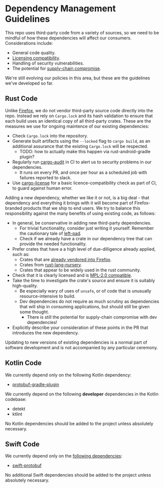 # Dependency Management Guidelines

This repo uses third-party code from a variety of sources, so we need to be mindful
of how these dependencies will affect our consumers.  Considerations include:

* General code quality.
* [Licensing compatibility](https://www.mozilla.org/en-US/MPL/license-policy/#Licenses_Compatible_with_the_MPL).
* Handling of security vulnerabilities.
* The potential for [supply-chain compromise](https://medium.com/intrinsic/compromised-npm-package-event-stream-d47d08605502).

We're still evolving our policies in this area, but these are the
guidelines we've developed so far.

## Rust Code

Unlike [Firefox](https://firefox-source-docs.mozilla.org/build/buildsystem/rust.html),
we do not vendor third-party source code directly into the repo.  Instead we rely on
`Cargo.lock` and its hash validation to ensure that each build uses an identical copy
of all third-party crates.  These are the measures we use for ongoing maintence of our
existing dependencies:

* Check `Cargo.lock` into the repository.
* Generate built artifacts using the `--locked` flag to `cargo build`, as an additional
  assurance that the existing `Cargo.lock` will be respected.
    * TODO: how to actually make this happen via rust-android-gradle plugin?
* Regularly run [cargo-audit](https://github.com/RustSec/cargo-audit) in CI to alert us to
  security problems in our dependencies.
    * It runs on every PR, and once per hour as a scheduled job with failures reported to slack.
* Use [cargo-license](https://github.com/onur/cargo-license) for a basic licence-compatibility
  check as part of CI, to guard against human error.

Adding a new dependency, whether we like it or not, is a big deal - that dependency and everything
it brings with it will become part of Firefox-branded products that we ship to end users.
We try to balance this responsibility against the many benefits of using existing code, as follows:

* In general, be conservative in adding new third-party dependencies.
  * For trivial functionality, consider just writing it yourself.
    Remember the cautionary tale of [left-pad](https://www.theregister.co.uk/2016/03/23/npm_left_pad_chaos/).
  * Check if we already have a crate in our dependency tree that can provide the needed functionality.
* Prefer crates that have a a high level of due-dilligence already applied, such as:
  * Crates that are [already vendored into Firefox](https://dxr.mozilla.org/mozilla-central/source/third_party/rust).
  * Crates from [rust-lang-nursery](https://github.com/rust-lang-nursery).
  * Crates that appear to be widely used in the rust community.
* Check that it is clearly licensed and is [MPL-2.0 compatible](https://www.mozilla.org/en-US/MPL/license-policy/#Licenses_Compatible_with_the_MPL).
* Take the time to investigate the crate's source and ensure it is suitably high-quality.
  * Be especially wary of uses of `unsafe`, or of code that is unusually resource-intensive to build.
  * Dev dependencies do not require as much scrutiny as dependencies that will ship in consuming applications,
    but should still be given some thought.
    * There is still the potential for supply-chain compromise with dev dependencies!
* Explicitly describe your consideration of these points in the PR that introduces the new dependency.

Updating to new versions of existing dependencies is a normal part of software development
and is not accompanied by any particular ceremony.

## Kotlin Code

We currently depend only on the following Kotlin dependency:

* [protobuf-gradle-plugin](https://github.com/google/protobuf-gradle-plugin)

We currently depend on the following **developer** dependencies in the Kotlin codebase:

* detekt
* ktlint

No Kotlin dependencies should be added to the project unless absolutely necessary.

## Swift Code

We currently depend only on the [following dependencies](https://github.com/mozilla/application-services/blob/master/Cartfile):

* [swift-protobuf](https://github.com/apple/swift-protobuf)

No additional Swift dependencies should be added to the project unless absolutely necessary.
